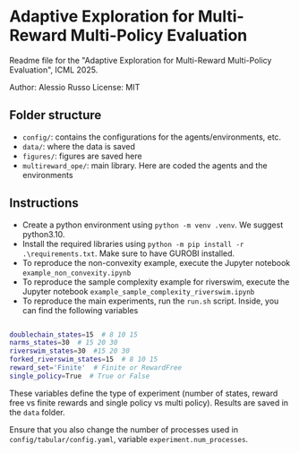 
# Adaptive Exploration for Multi-Reward Multi-Policy Evaluation
Readme file for the "Adaptive Exploration for Multi-Reward Multi-Policy Evaluation", ICML 2025.

Author: Alessio Russo
License: MIT

## Folder structure

-  `config/`: contains the configurations for the agents/environments, etc.
-  `data/`: where the data is saved
-  `figures/`: figures are saved here
-  `multireward_ope/`: main library. Here are coded the agents and the environments


## Instructions

- Create a python environment using `python -m venv .venv`. We suggest python3.10.
- Install the required libraries using `python -m pip install -r .\requirements.txt`. Make sure to have GUROBI installed.
- To reproduce the non-convexity example, execute the Jupyter notebook `example_non_convexity.ipynb`
- To reproduce the sample complexity example for riverswim, execute the Jupyter notebook `example_sample_complexity_riverswim.ipynb`
- To reproduce the main experiments, run the `run.sh` script. Inside, you can find the following variables
  

```bash

doublechain_states=15  # 8 10 15
narms_states=30  # 15 20 30
riverswim_states=30  #15 20 30
forked_riverswim_states=15  # 8 10 15
reward_set='Finite'  # Finite or RewardFree
single_policy=True  # True or False

```


These variables define the type of experiment (number of states, reward free vs finite rewards and single policy vs multi policy). Results are saved in the `data` folder.


Ensure that you also change the number of processes used in `config/tabular/config.yaml`, variable `experiment.num_processes`.
